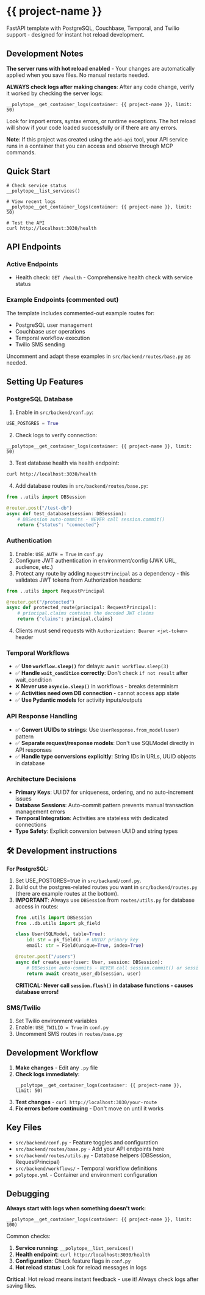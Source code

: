 # {{ project-name }}

FastAPI template with PostgreSQL, Couchbase, Temporal, and Twilio support - designed for instant hot reload development.

## Development Notes

**The server runs with hot reload enabled** - Your changes are automatically applied when you save files. No manual restarts needed.

**ALWAYS check logs after making changes**: After any code change, verify it worked by checking the server logs:
```mcp
__polytope__get_container_logs(container: {{ project-name }}, limit: 50)
```
Look for import errors, syntax errors, or runtime exceptions. The hot reload will show if your code loaded successfully or if there are any errors.

**Note**: If this project was created using the `add-api` tool, your API service runs in a container that you can access and observe through MCP commands.

## Quick Start

```mcp
# Check service status
__polytope__list_services()

# View recent logs
__polytope__get_container_logs(container: {{ project-name }}, limit: 50)

# Test the API
curl http://localhost:3030/health
```

## API Endpoints

### Active Endpoints
- Health check: `GET /health` - Comprehensive health check with service status

### Example Endpoints (commented out)
The template includes commented-out example routes for:
- PostgreSQL user management
- Couchbase user operations
- Temporal workflow execution
- Twilio SMS sending

Uncomment and adapt these examples in `src/backend/routes/base.py` as needed.

## Setting Up Features

### PostgreSQL Database
1. Enable in `src/backend/conf.py`:
```python
USE_POSTGRES = True
```

2. Check logs to verify connection:
```mcp
__polytope__get_container_logs(container: {{ project-name }}, limit: 50)
```

3. Test database health via health endpoint:
```bash
curl http://localhost:3030/health
```

4. Add database routes in `src/backend/routes/base.py`:
```python
from ..utils import DBSession

@router.post("/test-db")
async def test_database(session: DBSession):
    # DBSession auto-commits - NEVER call session.commit()
    return {"status": "connected"}
```

### Authentication
1. Enable: `USE_AUTH = True` in `conf.py`
2. Configure JWT authentication in environment/config (JWK URL, audience, etc.)
3. Protect any route by adding `RequestPrincipal` as a dependency - this validates JWT tokens from Authorization headers:
```python
from ..utils import RequestPrincipal

@router.get("/protected")
async def protected_route(principal: RequestPrincipal):
    # principal.claims contains the decoded JWT claims
    return {"claims": principal.claims}
```
4. Clients must send requests with `Authorization: Bearer <jwt-token>` header

### Temporal Workflows
- ✅ **Use `workflow.sleep()`** for delays: `await workflow.sleep(3)`
- ✅ **Handle `wait_condition` correctly**: Don't check `if not result` after wait_condition
- ❌ **Never use `asyncio.sleep()`** in workflows - breaks determinism
- ✅ **Activities need own DB connection** - cannot access app state
- ✅ **Use Pydantic models** for activity inputs/outputs

### API Response Handling
- ✅ **Convert UUIDs to strings**: Use `UserResponse.from_model(user)` pattern
- ✅ **Separate request/response models**: Don't use SQLModel directly in API responses
- ✅ **Handle type conversions explicitly**: String IDs in URLs, UUID objects in database

### Architecture Decisions
- **Primary Keys**: UUID7 for uniqueness, ordering, and no auto-increment issues
- **Database Sessions**: Auto-commit pattern prevents manual transaction management errors
- **Temporal Integration**: Activities are stateless with dedicated connections
- **Type Safety**: Explicit conversion between UUID and string types

## 🛠️ Development instructions

**For PostgreSQL:**
1. Set USE_POSTGRES=true in `src/backend/conf.py`.
2. Build out the postgres-related routes you want in `src/backend/routes.py` (there are example routes at the bottom).
3. **IMPORTANT**: Always use `DBSession` from `routes/utils.py` for database access in routes:
   ```python
   from .utils import DBSession
   from ..db.utils import pk_field

   class User(SQLModel, table=True):
       id: str = pk_field()  # UUID7 primary key
       email: str = Field(unique=True, index=True)

   @router.post("/users")
   async def create_user(user: User, session: DBSession):
       # DBSession auto-commits - NEVER call session.commit() or session.flush()
       return await create_user_db(session, user)
   ```
   **CRITICAL: Never call `session.flush()` in database functions - causes database errors!**

### SMS/Twilio
1. Set Twilio environment variables
2. Enable: `USE_TWILIO = True` in `conf.py`
3. Uncomment SMS routes in `routes/base.py`

## Development Workflow

1. **Make changes** - Edit any `.py` file
2. **Check logs immediately**:
   ```mcp
   __polytope__get_container_logs(container: {{ project-name }}, limit: 50)
   ```
3. **Test changes** - `curl http://localhost:3030/your-route`
4. **Fix errors before continuing** - Don't move on until it works

## Key Files

- `src/backend/conf.py` - Feature toggles and configuration
- `src/backend/routes/base.py` - Add your API endpoints here
- `src/backend/routes/utils.py` - Database helpers (DBSession, RequestPrincipal)
- `src/backend/workflows/` - Temporal workflow definitions
- `polytope.yml` - Container and environment configuration

## Debugging

**Always start with logs when something doesn't work:**
```mcp
__polytope__get_container_logs(container: {{ project-name }}, limit: 100)
```

Common checks:
1. **Service running**: `__polytope__list_services()`
2. **Health endpoint**: `curl http://localhost:3030/health`
3. **Configuration**: Check feature flags in `conf.py`
4. **Hot reload status**: Look for reload messages in logs

**Critical**: Hot reload means instant feedback - use it! Always check logs after saving files.
